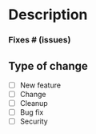 # Description

<!--
Please include a summary of the changes and the related issue. 
Please also include relevant motivation and context.
-->

### Fixes # (issues)
<!-- https://docs.sentry.io/product/integrations/source-code-mgmt/github/#resolve-via-commit-or-pull-request -->

## Type of change

- [ ] New feature
- [ ] Change
- [ ] Cleanup
- [ ] Bug fix
- [ ] Security